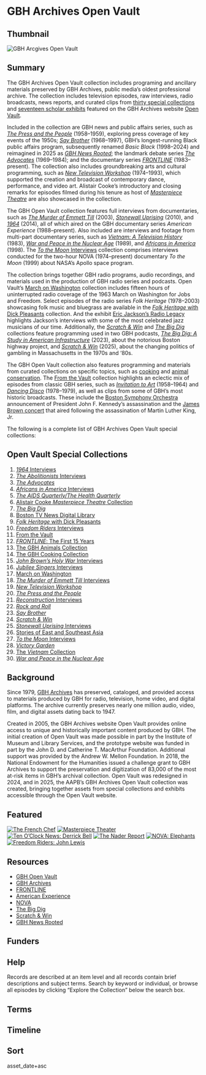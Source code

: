 # GBH Archives Open Vault

## Thumbnail

![GBH Arcgives Open Vault](https://s3.amazonaws.com/americanarchive.org/thumbnail/thumbnail-openvault.png "GBH Arcgives Open Vault")

## Summary

The GBH Archives Open Vault collection includes programing and ancillary materials preserved by GBH Archives, public media’s oldest professional archive. The collection includes television episodes, raw interviews, radio broadcasts, news reports, and curated clips from [thirty special collections](https://openvault.wgbh.org/collections/) and [seventeen scholar exhibits](https://openvault.wgbh.org/exhibits) featured on the GBH Archives website [Open Vault](https://openvault.wgbh.org/). 

Included in the collection are GBH news and public affairs series, such as [*The Press and the People*](https://openvault.wgbh.org/collections/press-and-the-people) (1958–1959), exploring press coverage of key events of the 1950s; [*Say Brother*](https://openvault.wgbh.org/collections/say-brother) (1968–1997), GBH’s longest-running Black public affairs program, subsequently renamed *Basic Black* (1998–2024) and reimagined in 2025 as [*GBH News Rooted*](https://www.wgbh.org/tv-shows/gbh-news-rooted); the landmark debate series [*The Advocates*](https://openvault.wgbh.org/collections/the-advocates) (1969–1984); and the documentary series [*FRONTLINE*](https://openvault.wgbh.org/collections/frontline-the-first-15-years) (1983–present). The collection also includes groundbreaking arts and cultural programming, such as [*New Television Workshop*](https://openvault.wgbh.org/collections/new-television-workshop) (1974–1993), which supported the creation and broadcast of contemporary dance, performance, and video art. Alistair Cooke’s introductory and closing remarks for episodes filmed during his tenure as host of [*Masterpiece Theatre*](https://openvault.wgbh.org/collections/masterpiece) are also showcased in the collection. 

The GBH Open Vault collection features full interviews from documentaries, such as [*The Murder of Emmett Till*](https://openvault.wgbh.org/collections/the-murder-of-emmett-till-interviews) (2003), [*Stonewall Uprising*](https://openvault.wgbh.org/collections/stonewall-uprising-interviews) (2010), and [*1964*](https://openvault.wgbh.org/collections/1964-interviews) (2014), all of which aired on the GBH documentary series *American Experience* (1988–present). Also included are interviews and footage from multi-part documentary series, such as [*Vietnam: A Television History*](https://openvault.wgbh.org/collections/the-vietnam-collection) (1983), [*War and Peace in the Nuclear Age*](https://openvault.wgbh.org/collections/war-and-peace-in-the-nuclear-age) (1989), and [*Africans in America*](https://openvault.wgbh.org/collections/africans-in-america-interviews) (1998). The [*To the Moon* Interviews](https://openvault.wgbh.org/collections/to-the-moon-interviews) collection comprises interviews conducted for the two-hour NOVA (1974–present) documentary *To the Moon* (1999) about NASA’s Apollo space program.

The collection brings together GBH radio programs, audio recordings, and materials used in the production of GBH radio series and podcasts. Open Vault’s [March on Washington](https://openvault.wgbh.org/collections/march-on-washington) collection includes fifteen hours of uninterrupted radio coverage of the 1963 March on Washington for Jobs and Freedom. Select episodes of the radio series *Folk Heritage* (1978–2003) showcasing folk music and bluegrass are available in the [*Folk Heritage* with Dick Pleasants](https://openvault.wgbh.org/collections/folk-heritage-with-dick-pleasants) collection. And the exhibit [Eric Jackson’s Radio Legacy](https://openvault.wgbh.org/exhibits/eric-jacksons-radio-legacy) highlights Jackson’s interviews with some of the most celebrated jazz musicians of our time. Additionally, the [*Scratch & Win*](https://openvault.wgbh.org/collections/scratch-win) and [*The Big Dig*](https://openvault.wgbh.org/collections/the-big-dig) collections feature programming used in two GBH podcasts, [*The Big Dig: A Study in American Infrastructure*](https://www.wgbh.org/podcasts/the-big-dig) (2023), about the notorious Boston highway project, and [*Scratch & Win*](https://www.wgbh.org/podcasts/scratch-win) (2025), about the changing politics of gambling in Massachusetts in the 1970s and ‘80s. 

The GBH Open Vault collection also features programming and materials from curated collections on specific topics, such as [cooking](https://openvault.wgbh.org/collections/cooking) and [animal conservation](https://openvault.wgbh.org/collections/the-gbh-animals-collection). The [From the Vault](https://openvault.wgbh.org/collections/from-the-vault) collection highlights an eclectic mix of episodes from classic GBH series, such as [*Invitation to Art*](/catalog?f%5Bseries_titles%5D%5B%5D=Invitation+to+Art&f[access_types][]=online) (1958–1964) and [*Dancing Disco*](/catalog?f%5Bseries_titles%5D%5B%5D=Dancing+Disco&f[access_types][]=online) (1978–1979), as well as clips from some of GBH’s most historic broadcasts. These include the [Boston Symphony Orchestra](/catalog/cpb-aacip-15-f18sb3xg7d) announcement of President John F. Kennedy’s assassination and the [James Brown concert](/catalog/cpb-aacip-15-qz22b8vs2h) that aired following the assassination of Martin Luther King, Jr. 

The following is a complete list of GBH Archives Open Vault special collections: 

## Open Vault Special Collections
1. [*1964* Interviews](https://openvault.wgbh.org/collections/1964-interviews) 
2. [*The Abolitionists* Interviews](https://openvault.wgbh.org/collections/the-abolitionists-interviews) 
3. [*The Advocates*](https://openvault.wgbh.org/collections/the-advocates) 
4. [*Africans in America* Interviews](https://openvault.wgbh.org/collections/africans-in-america-interviews) 
5. [*The AIDS Quarterly/The Health Quarterly*](https://openvault.wgbh.org/collections/the-aids-quarterly-the-health-quarterly-collection) 
6. [Alistair Cooke *Masterpiece Theatre* Collection](https://openvault.wgbh.org/collections/masterpiece) 
7. [*The Big Dig*](https://openvault.wgbh.org/collections/the-big-dig) 
8. [Boston TV News Digital Library](https://openvault.wgbh.org/collections/boston-tv-news-digital-library) 
9. [*Folk Heritage* with Dick Pleasants](https://openvault.wgbh.org/collections/folk-heritage-with-dick-pleasants) 
10. [*Freedom Riders* Interviews](https://openvault.wgbh.org/collections/freedom-riders-interviews)
11. [From the Vault](https://openvault.wgbh.org/collections/from-the-vault) 
12. [*FRONTLINE*: The First 15 Years](https://openvault.wgbh.org/collections/frontline-the-first-15-years) 
13. [The GBH Animals Collection](https://openvault.wgbh.org/collections/the-gbh-animals-collection) 
14. [The GBH Cooking Collection](https://openvault.wgbh.org/collections/cooking) 
15. [*John Brown’s Holy War* Interviews](https://openvault.wgbh.org/collections/john-browns-holy-war-interviews) 
16. [*Jubilee Singers* Interviews](https://openvault.wgbh.org/collections/jubilee-singers-interviews)
17. [March on Washington](https://openvault.wgbh.org/collections/march-on-washington) 
18. [*The Murder of Emmett Till* Interviews](https://openvault.wgbh.org/collections/the-murder-of-emmett-till-interviews) 
19. [*New Television Workshop*](https://openvault.wgbh.org/collections/new-television-workshop) 
20. [*The Press and the People*](https://openvault.wgbh.org/collections/press-and-the-people) 
21. [*Reconstruction* Interviews](https://openvault.wgbh.org/collections/reconstruction-interviews)
22. [*Rock and Roll*](https://openvault.wgbh.org/collections/rock-and-roll) 
23. [*Say Brother*](https://openvault.wgbh.org/collections/say-brother)   
24. [*Scratch & Win*](https://openvault.wgbh.org/collections/scratch-win) 
25. [*Stonewall Uprising* Interviews](https://openvault.wgbh.org/collections/stonewall-uprising-interviews)   
26. [Stories of East and Southeast Asia](https://openvault.wgbh.org/collections/stories-of-east-and-south-east-asia)  
27. [*To the Moon* Interviews](https://openvault.wgbh.org/collections/to-the-moon-interviews) 
28. [*Victory Garden*](https://openvault.wgbh.org/collections/victory-garden-test) 
29. [The *Vietnam* Collection](https://openvault.wgbh.org/collections/the-vietnam-collection) 
30. [*War and Peace in the Nuclear Age*](https://openvault.wgbh.org/collections/war-and-peace-in-the-nuclear-age)

## Background

Since 1979, [GBH Archives](https://www.wgbh.org/foundation/archives) has preserved, cataloged, and provided access to materials produced by GBH for radio, television, home video, and digital platforms. The archive currently preserves nearly one million audio, video, film, and digital assets dating back to 1947. 

Created in 2005, the GBH Archives website Open Vault provides online access to unique and historically important content produced by GBH. The initial creation of Open Vault was made possible in part by the Institute of Museum and Library Services, and the prototype website was funded in part by the John D. and Catherine T. MacArthur Foundation. Additional support was provided by the Andrew W. Mellon Foundation. In 2018, the National Endowment for the Humanities issued a challenge grant to GBH Archives to support the preservation and digitization of 83,000 of the most at-risk items in GBH’s archival collection. Open Vault was redesigned in 2024, and in 2025, the AAPB’s GBH Archives Open Vault collection was created, bringing together assets from special collections and exhibits accessible through the Open Vault website. 

## Featured

[![The French Chef](https://s3.amazonaws.com/americanarchive.org/special-collections/julia-child.jpeg)](/catalog/cpb-aacip-15-4q7qn5zc65)
[![Masterpiece Theater](https://s3.amazonaws.com/americanarchive.org/special-collections/alistair-cooke.jpeg)](/catalog/cpb-aacip-80a22b6de0c)
[![Ten O’Clock News: Derrick Bell](https://s3.amazonaws.com/americanarchive.org/special-collections/10-oclock-news.jpeg)](/catalog/cpb-aacip-15-qn5z60c97r)
[![The Nader Report](https://s3.amazonaws.com/americanarchive.org/special-collections/nadar.jpeg)](/catalog/cpb-aacip-15-10wq0ddc)
[![NOVA: Elephants](https://s3.amazonaws.com/americanarchive.org/special-collections/nova.jpeg)](/catalog/cpb-aacip-06a2db983e0)
[![Freedom Riders: John Lewis](https://s3.amazonaws.com/americanarchive.org/special-collections/john-lewis.jpeg)](/catalog/cpb-aacip-15-tx3513w36f)

## Resources

- [GBH Open Vault](https://openvault.wgbh.org/)
- [GBH Archives](https://www.wgbh.org/foundation/archives)
- [FRONTLINE](https://www.pbs.org/wgbh/frontline/)
- [American Experience](https://www.pbs.org/wgbh/americanexperience/)
- [NOVA](https://www.pbs.org/wgbh/nova/)
- [The Big Dig](https://www.wgbh.org/podcasts/the-big-dig)
- [Scratch & Win](https://www.wgbh.org/podcasts/scratch-win)
- [GBH News Rooted](https://www.wgbh.org/tv-shows/gbh-news-rooted)

## Funders

## Help
Records are described at an item level and all records contain brief descriptions and subject terms. Search by keyword or individual, or browse all episodes by clicking “Explore the Collection” below the search box.

## Terms

## Timeline

## Sort

asset_date+asc

